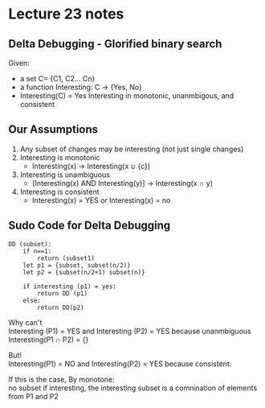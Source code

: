 # Lecture 23 notes

## Delta Debugging - Glorified binary search
Given:
- a set C= {C1, C2... Cn} 
- a function Interesting: C -> {Yes, No}
- Interesting(C) = Yes
Interesting in monotonic, unanmbigous, and consistent

## Our Assumptions
1. Any subset of changes may be interesting (not just single changes)
2. Interesting is monotonic
    - Interesting(x) -> Interesting(x ∪ {c})
3. Interesting is unambiguous
    - [Interesting(x) AND Interesting(y)] -> Interesting(x ∩ y)
4. Interesting is consistent 
    - Interesting(x) = YES or Interesting(x) = no

## Sudo Code for Delta Debugging
```
DD (subset):
    if n==1:
        return (subset1)
    let p1 = {subset, subset(n/2)}
    let p2 = {subset(n/2+1) subset(n)}

    if interesting (p1) = yes:
        return DD (p1)
    else:
        return DD(p2)
```

Why can't <br /> 
Interesting (P1) = YES and Interesting (P2) = YES
because unanmbiguous Interesting(P1 ∩ P2) = {}

But!<br /> 
Interesting(P1) = NO and Interesting(P2) = YES because consistent: <br /> 

If this is the case, By monotone:
<br /> no subset if interesting, the interesting subset is a comnination of elements from P1 and P2


